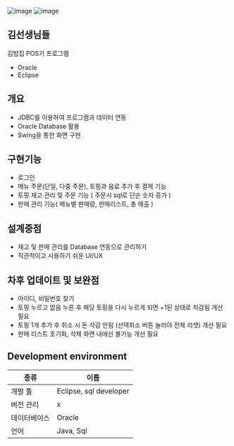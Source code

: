![image](https://user-images.githubusercontent.com/71866565/109914739-f557c800-7cf3-11eb-93a4-b8c969a1d263.png)
![image](https://user-images.githubusercontent.com/71866565/109914765-01438a00-7cf4-11eb-8973-f0cd1adb8c9a.png)

## 김선생님들

김밥집 POS기 프로그램
- Oracle
- Eclipse

## 개요
- JDBC를 이용하여 프로그램과 데이터 연동
- Oracle Database 활용
- Swing을 통한 화면 구현

## 구현기능
- 로그인
- 메뉴 주문(단일, 다중 주문), 토핑과 음료 추가 후 결제 기능
- 토핑 재고 관리 및 주문 기능 ( 주문시 sql로 단순 숫자 증가 )
- 판매 관리 기능( 메뉴별 판매량, 판매리스트, 총 매출 )

## 설계중점
- 재고 및 판매 관리를 Database 연동으로 관리하기
- 직관적이고 사용하기 쉬운 UI/UX

## 차후 업데이트 및 보완점
- 아이디, 비밀번호 찾기 
- 토핑 누르고 없음 누른 후 해당 토핑을 다시 누르게 되면 +1된 상태로 차감됨 개선 필요
- 토핑 1개 추가 후 취소 시 돈 삭감 안됨 (선택취소 버튼 눌러야 전체 리셋) 개선 필요
- 판매 리스트 초기화, 삭제 화면 내에선 불가능 개선 필요

## Development environment

| 종류 | 이름 |
| ------ | ------ |
| 개발 툴 | Eclipse, sql developer |
| 버전 관리 | x |
| 데이터베이스 | Oracle |
| 언어 | Java, Sql |
